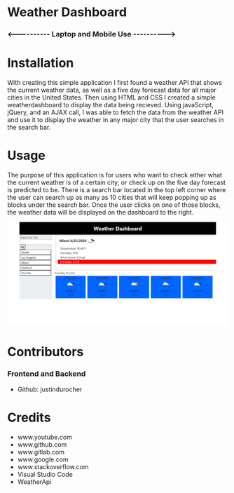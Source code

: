 # Weather Dashboard

<h3><---------- Laptop and Mobile Use ----------></h3>

<h1>Installation</h1>
    
<p>With creating this simple application I first found a weather API that shows the current weather data, as well as a five day forecast data for all major cities in the United States. Then using HTML and CSS I created a simple weatherdashboard to display the data being recieved. Using javaScript, jQuery, and an AJAX call, I was able to fetch the data from the weather API and use it to display the weather in any major city that the user searches in the search bar.</p>

<h1>Usage</h1>

<p>The purpose of this application is for users who want to check either what the current weather is of a certain city, or check up on the five day forecast is predicted to be. There is a search bar located in the top left corner where the user can search up as many as 10 cities that will keep popping up as blocks under the search bar. Once the user clicks on one of those blocks, the weather data will be displayed on the dashboard to the right.</p>

<img src="./img/weather.png" alt="screenshot">


<h1>Contributors</h1>

<h3>Frontend and Backend</h3>
<ul>
    <li>Github: justindurocher </li>
</ul>
<h1>Credits</h1>
<ul>
    <li>www.youtube.com</li>
    <li>www.github.com</li>
    <li>www.gitlab.com</li>
    <li>www.google.com</li>
    <li>www.stackoverflow.com</li>
    <li>Visual Studio Code</li>
    <li>WeatherApi</li>
</ul>



